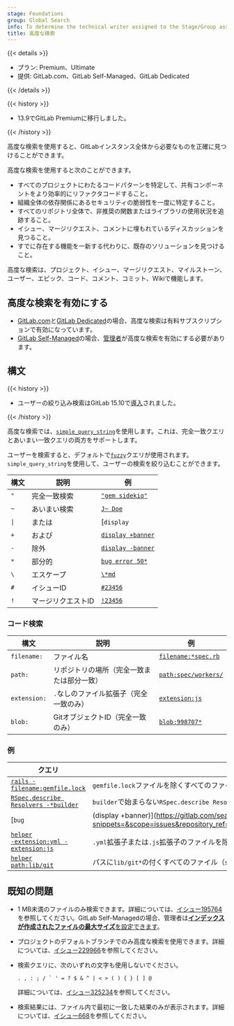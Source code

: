 ```yaml
---
stage: Foundations
group: Global Search
info: To determine the technical writer assigned to the Stage/Group associated with this page, see https://handbook.gitlab.com/handbook/product/ux/technical-writing/#assignments
title: 高度な検索
---
```


{{< details >}}

- プラン: Premium、Ultimate
- 提供: GitLab.com、GitLab Self-Managed、GitLab Dedicated

{{< /details >}}

{{< history >}}

- 13.9でGitLab Premiumに移行しました。

{{< /history >}}

高度な検索を使用すると、GitLabインスタンス全体から必要なものを正確に見つけることができます。

高度な検索を使用すると次のことができます。

- すべてのプロジェクトにわたるコードパターンを特定して、共有コンポーネントをより効率的にリファクタコードすること。
- 組織全体の依存関係にあるセキュリティの脆弱性を一度に特定すること。
- すべてのリポジトリ全体で、非推奨の関数またはライブラリの使用状況を追跡すること。
- イシュー、マージリクエスト、コメントに埋もれているディスカッションを見つること。
- すでに存在する機能を一新する代わりに、既存のソリューションを見つけること。

高度な検索は、プロジェクト、イシュー、マージリクエスト、マイルストーン、ユーザー、エピック、コード、コメント、コミット、Wikiで機能します。

## 高度な検索を有効にする

- [GitLab.com](../../subscriptions/gitlab_com/_index.md)と[GitLab Dedicated](../../subscriptions/gitlab_dedicated/_index.md)の場合、高度な検索は有料サブスクリプションで有効になっています。
- [GitLab Self-Managed](../../subscriptions/self_managed/_index.md)の場合、[管理者](../../integration/advanced_search/elasticsearch.md#enable-advanced-search)が高度な検索を有効にする必要があります。

## 構文

<!-- Remember to also update the tables in `doc/drawers/advanced_search_syntax.md` -->

{{< history >}}

- ユーザーの絞り込み検索はGitLab 15.10で[導入](https://gitlab.com/gitlab-org/gitlab/-/issues/388409)されました。

{{< /history >}}

高度な検索では、[`simple_query_string`](https://www.elastic.co/guide/en/elasticsearch/reference/current/query-dsl-simple-query-string-query.html)を使用します。これは、完全一致クエリとあいまい一致クエリの両方をサポートします。

ユーザーを検索すると、デフォルトで[`fuzzy`](https://www.elastic.co/guide/en/elasticsearch/reference/current/query-dsl-fuzzy-query.html)クエリが使用されます。`simple_query_string`を使用して、ユーザーの検索を絞り込むことができます。

| 構文              | 説明      | 例 |
|---------------------|------------------|---------|
| `"`                 | 完全一致検索     | [`"gem sidekiq"`](https://gitlab.com/search?group_id=9970&project_id=278964&scope=blobs&search=%22gem+sidekiq%22) |
| `~`                 | あいまい検索     | [`J~ Doe`](https://gitlab.com/search?scope=users&search=j%7E+doe) |
| <code>\|</code> | または               | [<code>display | banner</code>](https://gitlab.com/search?group_id=9970&project_id=278964&scope=blobs&search=display+%7C+banner) |
| `+`                 | および              | [`display +banner`](https://gitlab.com/search?group_id=9970&project_id=278964&repository_ref=&scope=blobs&search=display+%2Bbanner&snippets=) |
| `-`                 | 除外          | [`display -banner`](https://gitlab.com/search?group_id=9970&project_id=278964&scope=blobs&search=display+-banner) |
| `*`                 | 部分的          | [`bug error 50*`](https://gitlab.com/search?group_id=9970&project_id=278964&repository_ref=&scope=blobs&search=bug+error+50%2A&snippets=) |
| <code>\\</code>  | エスケープ           | [`\*md`](https://gitlab.com/search?snippets=&scope=blobs&repository_ref=&search=%5C*md&group_id=9970&project_id=278964) |
| `#`                 | イシューID         | [`#23456`](https://gitlab.com/search?snippets=&scope=issues&repository_ref=&search=%2323456&group_id=9970&project_id=278964) |
| `!`                 | マージリクエストID | [`!23456`](https://gitlab.com/search?snippets=&scope=merge_requests&repository_ref=&search=%2123456&group_id=9970&project_id=278964) |

### コード検索

| 構文       | 説明                                     | 例 |
|--------------|-------------------------------------------------|---------|
| `filename:`  | ファイル名                                        | [`filename:*spec.rb`](https://gitlab.com/search?snippets=&scope=blobs&repository_ref=&search=filename%3A*spec.rb&group_id=9970&project_id=278964) |
| `path:`      | リポジトリの場所（完全一致または部分一致）   | [`path:spec/workers/`](https://gitlab.com/search?group_id=9970&project_id=278964&repository_ref=&scope=blobs&search=path%3Aspec%2Fworkers&snippets=) |
| `extension:` | `.`なしのファイル拡張子（完全一致のみ） | [`extension:js`](https://gitlab.com/search?group_id=9970&project_id=278964&repository_ref=&scope=blobs&search=extension%3Ajs&snippets=) |
| `blob:`      | GitオブジェクトID（完全一致のみ）              | [`blob:998707*`](https://gitlab.com/search?snippets=false&scope=blobs&repository_ref=&search=blob%3A998707*&group_id=9970) |

### 例

<!-- markdownlint-disable MD044 -->

| クエリ                                              | 説明 |
|----------------------------------------------------|-------------|
| [`rails -filename:gemfile.lock`](https://gitlab.com/search?group_id=9970&project_id=278964&repository_ref=&scope=blobs&search=rails+-filename%3Agemfile.lock&snippets=) | `gemfile.lock`ファイルを除くすべてのファイルの`rails`を返します。 |
| [`RSpec.describe Resolvers -*builder`](https://gitlab.com/search?group_id=9970&project_id=278964&scope=blobs&search=RSpec.describe+Resolvers+-*builder) | `builder`で始まらない`RSpec.describe Resolvers`を返します。 |
| [<code>bug | (display +banner)</code>](https://gitlab.com/search?snippets=&scope=issues&repository_ref=&search=bug+%7C+%28display+%2Bbanner%29&group_id=9970&project_id=278964) | `bug`または、`display`と`banner`の両方を返します。 |
| [<code>helper -extension:yml -extension:js</code>](https://gitlab.com/search?group_id=9970&project_id=278964&repository_ref=&scope=blobs&search=helper+-extension%3Ayml+-extension%3Ajs&snippets=) | `.yml`拡張子または`.js`拡張子のファイルを除く、すべてのファイルの`helper`を返します。 |
| [<code>helper path:lib/git</code>](https://gitlab.com/search?group_id=9970&project_id=278964&scope=blobs&search=helper+path%3Alib%2Fgit) | パスに`lib/git*`の付くすべてのファイル（`spec/lib/gitlab`など）の`helper`を返します。 |

<!-- markdownlint-enable MD044 -->

## 既知の問題

- 1 MB未満のファイルのみ検索できます。詳細については、[イシュー195764](https://gitlab.com/gitlab-org/gitlab/-/issues/195764)を参照してください。GitLab Self-Managedの場合、管理者は[**インデックスが作成されたファイルの最大サイズ**を設定できます](../../integration/advanced_search/elasticsearch.md#advanced-search-configuration)。
- プロジェクトのデフォルトブランチでのみ高度な検索を使用できます。詳細については、[イシュー229966](https://gitlab.com/gitlab-org/gitlab/-/issues/229966)を参照してください。
- 検索クエリに、次のいずれの文字も使用しないでください。

  ```plaintext
  . , : ; / ` ' = ? $ & ^ | < > ( ) { } [ ] @
  ```

  詳細については、[イシュー325234](https://gitlab.com/gitlab-org/gitlab/-/issues/325234)を参照してください。
- 検索結果には、ファイル内で最初に一致した結果のみが表示されます。詳細については、[イシュー668](https://gitlab.com/gitlab-org/gitlab/-/issues/668)を参照してください。
